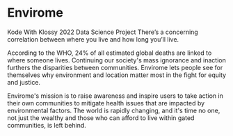 # Envirome
Kode With Klossy 2022 Data Science Project
There’s a concerning correlation between where you live and how long you’ll live.

According to the WHO, 24% of all estimated global deaths are linked to where someone lives. Continuing our society's mass ignorance and inaction furthers the disparities between communities.
Envirome lets people see for themselves why environment and location matter most in the fight for equity and justice.


Envirome's mission is to raise awareness and inspire users to take action in their own communities to mitigate health issues that are impacted by environmental factors. The world is rapidly changing, and it's time no one, not just the wealthy and those who can afford to live within gated communities, is left behind.



